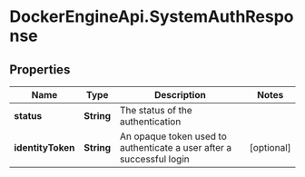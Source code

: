 # DockerEngineApi.SystemAuthResponse

## Properties

Name | Type | Description | Notes
------------ | ------------- | ------------- | -------------
**status** | **String** | The status of the authentication | 
**identityToken** | **String** | An opaque token used to authenticate a user after a successful login | [optional] 


